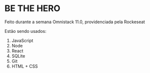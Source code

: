 # BE THE HERO

<p>Feito durante a semana Omnistack 11.0, providenciada pela Rockeseat</p>

<p>Estão sendo usados:</p>
<ol>
  <li>JavaScript</li>
  <li>Node</li>
  <li>React</li>
  <li>SQLite</li>
  <li>Git</li>
  <li>HTML + CSS</li>

</ol>
